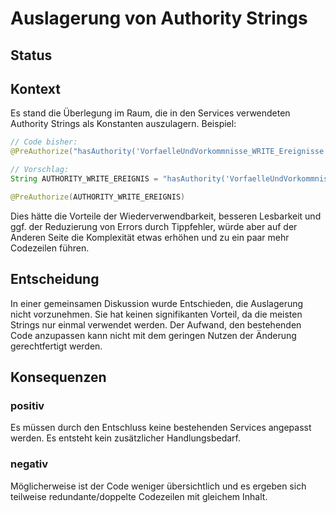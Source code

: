 # Auslagerung von Authority Strings

## Status

<adr-status status='rejected'></adr-status>

## Kontext

Es stand die Überlegung im Raum, die in den Services verwendeten Authority Strings als Konstanten auszulagern.
Beispiel:

```java
// Code bisher:
@PreAuthorize("hasAuthority('VorfaelleUndVorkommnisse_WRITE_Ereignisse')")

// Vorschlag:
String AUTHORITY_WRITE_EREIGNIS = "hasAuthority('VorfaelleUndVorkommnisse_WRITE_Ereignisse')";

@PreAuthorize(AUTHORITY_WRITE_EREIGNIS)
```

Dies hätte die Vorteile der Wiederverwendbarkeit, besseren Lesbarkeit und ggf. der Reduzierung von Errors durch Tippfehler, würde aber auf der Anderen Seite die Komplexität etwas erhöhen und zu ein paar mehr Codezeilen führen.

## Entscheidung

In einer gemeinsamen Diskussion wurde Entschieden, die Auslagerung nicht vorzunehmen. Sie hat keinen signifikanten Vorteil, da die meisten Strings nur einmal verwendet werden. Der Aufwand, den bestehenden Code anzupassen kann nicht mit dem geringen Nutzen der Änderung gerechtfertigt werden.

## Konsequenzen

### positiv
Es müssen durch den Entschluss keine bestehenden Services angepasst werden. Es entsteht kein zusätzlicher Handlungsbedarf.

### negativ
Möglicherweise ist der Code weniger übersichtlich und es ergeben sich teilweise redundante/doppelte Codezeilen mit gleichem Inhalt.